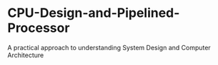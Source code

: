 # CPU-Design-and-Pipelined-Processor
A practical approach to understanding System Design and Computer Architecture 
